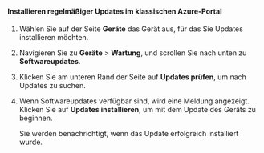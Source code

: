 <!--author=SharS last changed: 9/17/15-->

#### Installieren regelmäßiger Updates im klassischen Azure-Portal

1. Wählen Sie auf der Seite **Geräte** das Gerät aus, für das Sie Updates installieren möchten.

2. Navigieren Sie zu **Geräte** > **Wartung**, und scrollen Sie nach unten zu **Softwareupdates**.

3. Klicken Sie am unteren Rand der Seite auf **Updates prüfen**, um nach Updates zu suchen.

4. Wenn Softwareupdates verfügbar sind, wird eine Meldung angezeigt. Klicken Sie auf **Updates installieren**, um mit dem Update des Geräts zu beginnen.

    Sie werden benachrichtigt, wenn das Update erfolgreich installiert wurde.

<!---HONumber=AcomDC_0128_2016-->